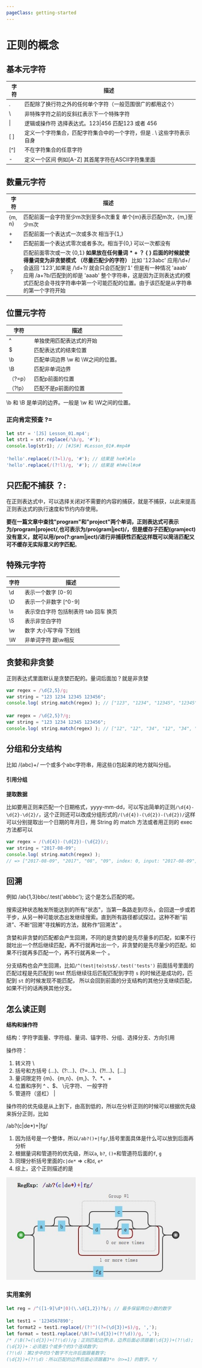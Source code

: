 ```yaml
---
pageClass: getting-started
---
```


# 正则的概念



## 基本元字符

| 字符 | 描述                                                         |
| ---- | ------------------------------------------------------------ |
| .    | 匹配除了换行符之外的任何单个字符（一般范围很广的都用这个）   |
| \    | 非特殊字符之前的反斜扛表示下一个特殊字符                     |
| \|   | 逻辑或操作符 选择表达式。123\|456 匹配123 或者 456           |
| [ ]  | 定义一个字符集合，匹配字符集合中的一个字符，但是 . \ 这些字符表示自身 |
| [^]  | 不在字符集合的任意字符                                       |
| -    | 定义一个区间 例如[A-Z] 其首尾字符在ASCII字符集里面           |






## 数量元字符

| 字符   | 描述                                                         |
| ------ | ------------------------------------------------------------ |
| {m, n} | 匹配前面一会字符至少m次到至多n次重复 单个{m}表示匹配m次，{m,}至少m次 |
| +      | 匹配前面一个表达式一次或多次 相当于{1,}                      |
| *      | 匹配前面一个表达式零次或者多次。相当于{0,} 可以一次都没有    |
| ？     | 匹配前面零次或一次 {0,1} **如果放在任何量词 * + ？ { } 后面的时候就使得量词变为非贪婪模式 （尽量匹配少的字符）** 比如 '123abc' 应用/\d+/ 会返回 '123',如果是 /\d+?/ 就会只会匹配到'1' 但是有一种情况 'aaab' 应用 /a+?b/匹配到的却是 'aaab' 整个字符串，这是因为正则表达式的模式匹配总会寻找字符串中第一个可能匹配的位置。由于该匹配是从字符串的第一个字符开始 |





## 位置元字符

| 字符    | 描述                              |
| ------- | --------------------------------- |
| ^       | 单独使用匹配表达式的开始          |
| $       | 匹配表达式的结束位置              |
| \b      | 匹配单词边界 \w 和 \W之间的位置。 |
| \B      | 匹配非单词边界                    |
| （?=p） | 匹配p前面的位置                   |
| （?!p） | 匹配不是p前面的位置               |

\b 和 \B 是单词的边界。一般是 \w 和 \W之间的位置。

### 正向肯定预查 ?= 

```javascript
let str = '[JS] Lesson_01.mp4';
let str1 = str.replace(/\b/g, '#');
console.log(str1); // [#JS#] #Lesson_01#.#mp4#

'hello'.replace(/(?=l)/g, '#'); // 结果是 he#l#lo
'hello'.replace(/(?!l)/g, '#'); // 结果是 #h#ell#o#
```



## 只匹配不捕获 ？:

在正则表达式中，可以选择关闭对不需要的内容的捕获，就是不捕获，以此来提高正则表达式的执行速度和节约内存使用。 

**要在一篇文章中查找"program"和"project"两个单词，正则表达式可表示为/program|project/,也可表示为/pro(gram|ject)/，但是缓存子匹配(gramject)没有意义，就可以用/pro(?:gram|ject)/进行非捕获性匹配这样既可以简洁匹配又可不缓存无实际意义的字匹配**。



## 特殊元字符

| 字符 | 描述                                  |
| ---- | ------------------------------------- |
| \d   | 表示一个数字 [0-9]                    |
| \D   | 表示一个非数字 [^0-9]                 |
| \s   | 表示空白字符 包括制表符 tab 回车 换页 |
| \S   | 表示非空白字符                        |
| \w   | 数字 大小写字母 下划线                |
| \W   | 非单词字符 跟\w相反                   |





## 贪婪和非贪婪

正则表达式里面默认是贪婪匹配的。量词后面加？就是非贪婪

```javascript
var regex = /\d{2,5}/g;
var string = "123 1234 12345 123456";
console.log( string.match(regex) ); // ["123", "1234", "12345", "12345"]

var regex = /\d{2,5}?/g;
var string = "123 1234 12345 123456";
console.log( string.match(regex) ); // ["12", "12", "34", "12", "34", "12", "34", "56"]
```







## 分组和分支结构

比如 /(abc)+/ 一个或多个abc字符串，用这些()包起来的地方就叫分组。



#### 引用分组

**提取数据**

比如要用正则来匹配一个日期格式，yyyy-mm-dd，可以写出简单的正则`/\d{4}-\d{2}-\d{2}/`，这个正则还可以改成分组形式的`/(\d{4})-(\d{2})-(\d{2})/`这样可以分别提取出一个日期的年月日，用 String 的 match 方法或者用正则的 exec 方法都可以

 ```javascript
var regex = /(\d{4})-(\d{2})-(\d{2})/;
var string = "2017-08-09";
console.log( string.match(regex) ); 
// => ["2017-08-09", "2017", "08", "09", index: 0, input: "2017-08-09"]
 ```



## 回溯

例如 /ab{1,3}bbc/.test('abbbc'); 这个是怎么匹配的呢。

搜索这种状态触发所能达到的所有"状态"，当第一条路走到尽头，会回退一步或若干步，从另一种可能状态出发继续搜索。直到所有路径都试探过。这种不断“前进”、不断“回溯”寻找解的方法，就称作“回溯法” 。

贪婪和非贪婪的匹配都会产生回溯，不同的是贪婪的是先尽量多的匹配，如果不行就吐出一个然后继续匹配，再不行就再吐出一个，非贪婪的是先尽量少的匹配。如果不行就再多匹配一个，再不行就再来一个 。

分支结构也会产生回溯，比如`/^(test|te)sts$/.test('tests')` 前面括号里面的匹配过程是先匹配到 test 然后继续往后匹配匹配到字符 `s` 的时候还是成功的，匹配到 `st` 的时候发现不能匹配， 所以会回到前面的分支结构的其他分支继续匹配，如果不行的话再换其他分支。



## 怎么读正则

**结构和操作符**

结构：字符字面量、字符组、量词、锚字符、分组、选择分支、方向引用

操作符：

1. 转义符 \
2. 括号和方括号 (...)、(?:...)、(?=...)、(?!...)、[...]
3. 量词限定符 {m}、{m,n}、{m,}、?、*、+
4. 位置和序列 ^ 、$、 \元字符、 一般字符
5. 管道符（竖杠） |

操作符的优先级是从上到下，由高到低的，所以在分析正则的时候可以根据优先级来拆分正则，比如 

/ab?(c|de*)+|fg/

1. 因为括号是一个整体，所以`/ab?()+|fg/`,括号里面具体是什么可以放到后面再分析
2. 根据量词和管道符的优先级，所以`a`, `b?`, `()+`和管道符后面的`f`, `g`
3. 同理分析括号里面的`c|de*` => `c`和`d`, `e*`
4. 综上，这个正则描述的是



![](https://github.com/facebook201/sy-fontend-system/blob/master/img/reg.jpg?raw=true)

### 实用案例

```javascript
let reg = /^([1-9]\d*|0)(\.\d{1,2})?$/; // 最多保留两位小数的数字

let test1 = '1234567890';
let format2 = test1.replace(/(?!^)(?=(\d{3})+$)/g, ',');
let format = test1.replace(/\B(?=(\d{3})+(?!\d))/g, ',');
/* /\B(?=(\d{3})+(?!\d))/g：正则匹配边界\B，边界后面必须跟着(\d{3})+(?!\d);
(\d{3})+：必须是1个或多个的3个连续数字;
(?!\d)：第2步中的3个数字不允许后面跟着数字;
(\d{3})+(?!\d)：所以匹配的边界后面必须跟着3*n（n>=1）的数字。*/

```



